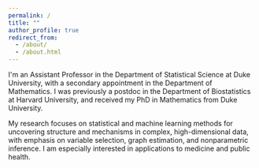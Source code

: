 ```yaml
---
permalink: /
title: ""
author_profile: true
redirect_from: 
  - /about/
  - /about.html
---
```


I'm an Assistant Professor in the Department of Statistical Science at Duke University, with a secondary appointment in the Department of Mathematics. I was previously a postdoc in the Department of Biostatistics at Harvard University, and received my PhD in Mathematics from Duke University.

My research focuses on statistical and machine learning methods for uncovering structure and mechanisms in complex, high-dimensional data, with emphasis on variable selection, graph estimation, and nonparametric inference. I am especially interested in applications to medicine and public health.
